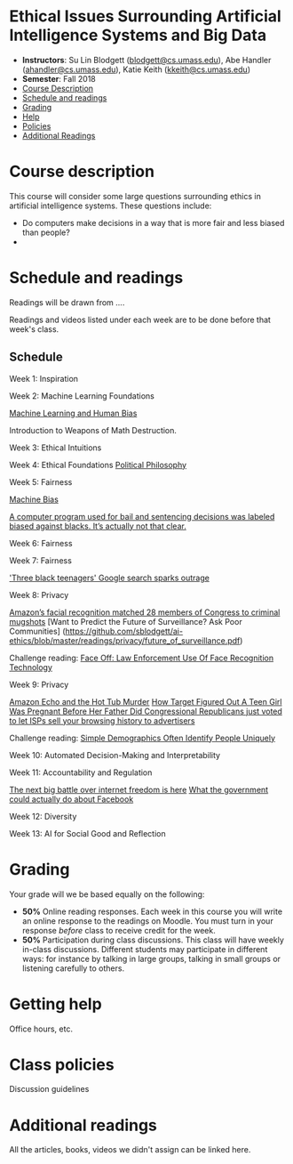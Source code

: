 Ethical Issues Surrounding Artificial Intelligence Systems and Big Data
==========

- **Instructors**: Su Lin Blodgett (blodgett@cs.umass.edu), Abe Handler (ahandler@cs.umass.edu), Katie Keith (kkeith@cs.umass.edu)
- **Semester**: Fall 2018
- [Course Description](#description)
- [Schedule and readings](#schedule)
- [Grading](#grading)
- [Help](#help)
- [Policies](#policies)
- [Additional Readings](#additional)

# Course description
<a name="description"/>

This course will consider some large questions surrounding ethics in artificial intelligence systems. These questions include:

- Do computers make decisions in a way that is more fair and less biased than people?
- 

# Schedule and readings
<a name="readings"/>

Readings will be drawn from ....

Readings and videos listed under each week are to be done before that week's class.

## Schedule

Week 1: Inspiration

Week 2: Machine Learning Foundations

[Machine Learning and Human Bias](https://www.youtube.com/watch?v=59bMh59JQDo)

Introduction to Weapons of Math Destruction.

Week 3: Ethical Intuitions

Week 4: Ethical Foundations
[Political Philosophy](https://TODO)

Week 5: Fairness

[Machine Bias](https://www.propublica.org/article/machine-bias-risk-assessments-in-criminal-sentencing)

[A computer program used for bail and sentencing decisions was labeled biased against blacks. It’s actually not that clear.](https://www.washingtonpost.com/news/monkey-cage/wp/2016/10/17/can-an-algorithm-be-racist-our-analysis-is-more-cautious-than-propublicas/)

Week 6: Fairness

Week 7: Fairness

['Three black teenagers' Google search sparks outrage](https://www.usatoday.com/story/tech/news/2016/06/09/google-image-search-three-black-teenagers-three-white-teenagers/85648838/)

Week 8: Privacy

[Amazon’s facial recognition matched 28 members of Congress to criminal mugshots](https://github.com/sblodgett/ai-ethics/blob/master/readings/privacy/recognition.pdf)
[Want to Predict the Future of Surveillance? Ask Poor Communities]
(https://github.com/sblodgett/ai-ethics/blob/master/readings/privacy/future_of_surveillance.pdf)

Challenge reading: 
[Face Off: Law Enforcement Use Of
Face Recognition Technology](https://github.com/sblodgett/ai-ethics/blob/master/readings/privacy/face-off-report-1b.pdf)

Week 9: Privacy

[Amazon Echo and the Hot Tub Murder](https://github.com/sblodgett/ai-ethics/blob/master/readings/privacy/Echo.pdf)
[How Target Figured Out A Teen Girl Was Pregnant Before Her Father Did
](https://github.com/sblodgett/ai-ethics/blob/master/readings/privacy/Target.pdf)
[Congressional Republicans just voted to let ISPs sell your browsing history to advertisers
](https://github.com/sblodgett/ai-ethics/blob/master/readings/privacy/VoxISPs.pdf)

Challenge reading:
[Simple Demographics Often Identify People Uniquely](https://dataprivacylab.org/projects/identifiability/paper1.pdf)

Week 10: Automated Decision-Making and Interpretability

Week 11: Accountability and Regulation

[The next big battle over internet freedom is here](https://www.vox.com/policy-and-politics/2018/4/23/17237640/fosta-sesta-section-230-internet-freedom)
[What the government could actually do about Facebook](https://www.vox.com/policy-and-politics/2018/4/10/17208322/facebook-mark-zuckerberg-congress-testimony-regulation)

Week 12: Diversity

Week 13: AI for Social Good and Reflection

# Grading
<a name="grading"/>

Your grade will we be based equally on the following:

- **50%** Online reading responses. Each week in this course you will write an online response to the readings on Moodle. You must turn in your response *before* class to receive credit for the week. 
- **50%** Participation during class discussions. This class will have weekly in-class discussions. Different students may participate in different ways: for instance by talking in large groups, talking in small groups or listening carefully to others.

# Getting help
<a name="help"/>

Office hours, etc.

# Class policies
<a name="policies"/>

Discussion guidelines

# Additional readings
<a name="additional"/>

All the articles, books, videos we didn't assign can be linked here.